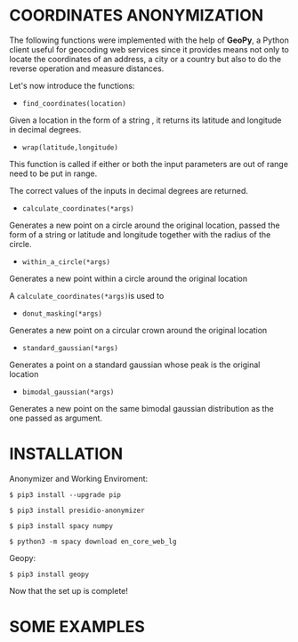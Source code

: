 
# COORDINATES ANONYMIZATION

The following functions were implemented with the help of **GeoPy**, a Python client useful for geocoding web services since it provides means not only to locate the coordinates of an address, a city or a country but also to do the reverse operation and measure distances.

Let's now introduce the functions:

- `find_coordinates(location)` 

Given a location in the form of a string , it returns its latitude and longitude in decimal degrees.

- `wrap(latitude,longitude)`

This function is called if either or both the input parameters are out of range need to be put in range. 

The correct values of the inputs in decimal degrees are returned.

- `calculate_coordinates(*args)`

Generates a new point on a circle around the original location, passed the form of a string or latitude and longitude together with the radius of the circle.

- `within_a_circle(*args)`

Generates a new point within a circle around the original location 

A `calculate_coordinates(*args)`is used to 

- `donut_masking(*args)`

Generates a new point on a circular crown around the original location

- `standard_gaussian(*args)`

Generates a point on a standard gaussian whose peak is the original location

- `bimodal_gaussian(*args)`

Generates a new point on the same bimodal gaussian distribution as the one passed as argument.


# INSTALLATION

  Anonymizer and Working Enviroment:

  `$ pip3 install --upgrade pip`

  `$ pip3 install presidio-anonymizer`

  `$ pip3 install spacy numpy`

  `$ python3 -m spacy download en_core_web_lg`
  
  Geopy:
  
  `$ pip3 install geopy`
  
  Now that the set up is complete!
  
  # SOME EXAMPLES
  
  
  
















